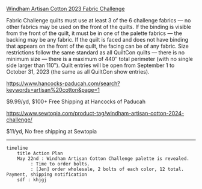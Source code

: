 [Windham Artisan Cotton 2023 Fabric Challenge](https://quiltcon.com/windham-challenge/)

Fabric Challenge quilts must use at least 3 of the 6 challenge fabrics — no other fabrics may be used on the front of the quilts.
If the binding is visible from the front of the quilt, it must be in one of the palette fabrics — the backing may be any fabric. If the quilt is faced and does not have binding that appears on the front of the quilt, the facing can be of any fabric.
Size restrictions follow the same standard as all QuiltCon quilts — there is no minimum size — there is a maximum of 440″ total perimeter (with no single side larger than 110″).
Quilt entries will be open from September 1 to October 31, 2023 (the same as all QuiltCon show entries).

https://www.hancocks-paducah.com/search?keywords=artisan%20cotton&page=1

$9.99/yd, $100+ Free Shipping at Hancocks of Paducah

https://www.sewtopia.com/product-tag/windham-artisan-cotton-2024-challenge/

$11/yd, No free shipping at Sewtopia

____________________

```mermaid
timeline
    title Action Plan
    May 22nd : Windham Artisan Cotton Challenge palette is revealed.
         : Time to order bolts.
         : [Jen] order wholesale, 2 bolts of each color, 12 total. Payment, shipping notification
    sdf : khjgj
```